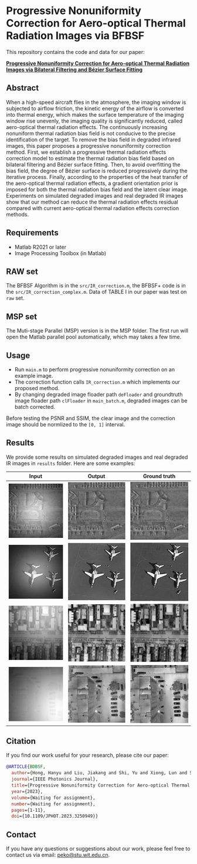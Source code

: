 # Progressive Nonuniformity Correction for Aero-optical Thermal Radiation Images via BFBSF

This repository contains the code and data for our paper: 

**[Progressive Nonuniformity Correction for Aero-optical Thermal Radiation Images via Bilateral Filtering and Bézier Surface Fitting](https://ieeexplore.ieee.org/document/10056931)**

## Abstract
When a high-speed aircraft flies in the atmosphere, the imaging window is subjected to airflow friction, the kinetic energy of the airflow is converted into thermal energy, which makes the surface temperature of the imaging window rise unevenly, the imaging quality is significantly reduced, called aero-optical thermal radiation effects. The continuously increasing nonuniform thermal radiation bias field is not conducive to the precise identification of the target. To remove the bias field in degraded infrared images, this paper proposes a progressive nonuniformity correction method. First, we establish a progressive thermal radiation effects correction model to estimate the thermal radiation bias field based on bilateral filtering and Bézier surface fitting. Then, to avoid overfitting the bias field, the degree of Bézier surface is reduced progressively during the iterative process. Finally, according to the properties of the heat transfer of the aero-optical thermal radiation effects, a gradient orientation prior is imposed for both the thermal radiation bias field and the latent clear image. Experiments on simulated degraded images and real degraded IR images show that our method can reduce the thermal radiation effects residual compared with current aero-optical thermal radiation effects correction methods.


## Requirements
- Matlab R2021 or later
- Image Processing Toolbox (in Matlab)

## RAW set
The BFBSF Algorithm is in the `src/IR_correction.m`, the BFBSF+ code is in the `src/IR_correction_complex.m`. Data of TABLE I in our paper was test on `raw` set.

## MSP set
The Muti-stage Parallel (MSP) version is in the MSP folder. The first run will open the Matlab parallel pool automatically, which may takes a few time.


## Usage
- Run `main.m` to perform progressive nonuniformity correction on an example image.
- The correction function calls `IR_correction.m` which implements our proposed method.
- By changing degraded image floader path `deFloader` and groundtruth image floader path `clFloader` in `main_batch.m`, degraded images can be batch corrected.

Before testing the PSNR and SSIM, the clear image and the correction image should be normlized to the `[0, 1]` interval.

## Results
We provide some results on simulated degraded images and real degraded IR images in `results` folder. Here are some examples:

| Input | Output | Ground truth |
| ----- | ------ | ------ |
| ![input1](raw/images/degraded/0001.bmp) | ![output1](raw/src/result/BFBSF/0001.bmp) | ![GT1](raw/images/clear/0001.bmp) |
| ![input2](raw/images/degraded/0003.jpg) | ![output2](raw/src/result/BFBSF/0003.jpg) | ![GT2](raw/images/clear/0003.jpg) |
| ![input3](raw/images/degraded/0008.png) | ![output3](raw/src/result/BFBSF/0008.png) | ![GT3](raw/images/clear/0008.png) |
| ![input4](raw/images/degraded/0009.jpg) | ![output4](raw/src/result/BFBSF/0009.jpg) | ![GT4](raw/images/clear/0009.jpg) |

## Citation
If you find our work useful for your research, please cite our paper:

```bib
@ARTICLE{BDBSF,
  author={Hong, Hanyu and Liu, Jiakang and Shi, Yu and Xiong, Lun and Sang, Nong and Zhang, Tianxu},
  journal={IEEE Photonics Journal}, 
  title={Progressive Nonuniformity Correction for Aero-optical Thermal Radiation Images via Bilateral Filtering and Bézier Surface Fitting}, 
  year={2023},
  volume={Waiting for assignment},
  number={Waiting for assignment},
  pages={1-11},
  doi={10.1109/JPHOT.2023.3250949}}
```

## Contact
If you have any questions or suggestions about our work, please feel free to contact us via email: peko@stu.wit.edu.cn.
